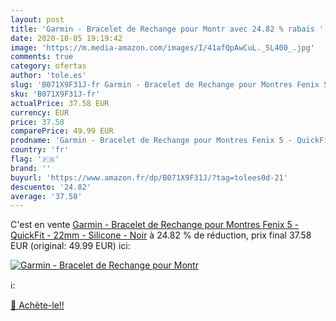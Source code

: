 ```yaml
---
layout: post
title: 'Garmin - Bracelet de Rechange pour Montr avec 24.82 % rabais '
date: 2020-10-05 19:19:42
image: 'https://m.media-amazon.com/images/I/41afQpAwCuL._SL400_.jpg'
comments: true
category: ofertas
author: 'tole.es'
slug: 'B071X9F31J-fr Garmin - Bracelet de Rechange pour Montres Fenix 5 -...'
sku: 'B071X9F31J-fr'
actualPrice: 37.58 EUR
currency: EUR
price: 37.58
comparePrice: 49.99 EUR
prodname: 'Garmin - Bracelet de Rechange pour Montres Fenix 5 - QuickFit - 22mm - Silicone - Noir'
country: 'fr'
flag: '🇫🇷'
brand: ''
buyurl: 'https://www.amazon.fr/dp/B071X9F31J/?tag=tolees0d-21'
descuento: '24.82'
average: '37.58'
---
```


C'est en vente [Garmin - Bracelet de Rechange pour Montres Fenix 5 - QuickFit - 22mm - Silicone - Noir](https://www.amazon.fr/dp/B071X9F31J/?tag=tolees0d-21)  à  24.82 % de réduction, prix final  37.58 EUR (original: 49.99 EUR) ici:

[![Garmin - Bracelet de Rechange pour Montr](https://m.media-amazon.com/images/I/41afQpAwCuL._SL400_.jpg)](https://www.amazon.fr/dp/B071X9F31J/?tag=tolees0d-21)

ℹ️:


[🛒 Achète-le!!](https://www.amazon.fr/dp/B071X9F31J/?tag=tolees0d-21)
